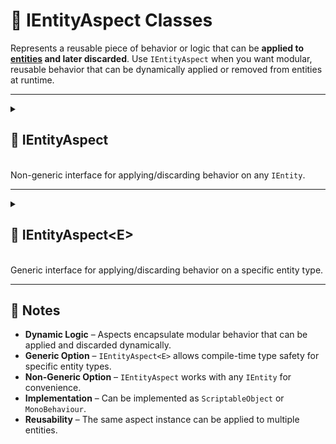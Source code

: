 # 🧩 IEntityAspect Classes

Represents a reusable piece of behavior or logic that can be **applied to [entities](../Entities) and later discarded**.
Use `IEntityAspect` when you want modular, reusable behavior that can be dynamically applied or removed from entities
at runtime.

---

<details>
  <summary>
    <h2 id="ienity-aspect"> 🧩 IEntityAspect</h2>
    <br>Non-generic interface for applying/discarding behavior on any <code>IEntity</code>.
  </summary>

<br>

```csharp
public interface IEntityAspect : IEntityAspect<IEntity>
```

- **Inheritance:** Implements [IEntityAspect&lt;IEntity&gt;](#ienity-aspect-e)
- **Description:** Applies or discards reusable behavior for any entity implementing `IEntity`.

---

### 🏹 Methods

#### `Apply(IEntity)`

```csharp
void Apply(IEntity entity);
```

- **Description:** Applies the aspect to the specified entity.
- **Parameters:** `entity` – The entity to which the aspect will be applied.

#### `Discard(IEntity)`

```csharp
void Discard(IEntity entity);
```

- **Description:** Reverses the effects of `Apply` on the specified entity.
- **Parameters:** `entity` – The entity from which the aspect should be removed.

---

### 🗂 Example of Usage

The `SpeedBuff` temporarily multiplies an entity's speed and restores it when discarded.

```csharp
[Serializable]
public sealed class SpeedBuff : IEntityAspect
{
    [SerializeField]
    private float _factor = 2f;

    public void Apply(IEntity entity)
    {
        IVariable<float> speed = entity.GetValue<IVariable<float>>("Speed"); 
        speed.Value *= _factor;
    }

    public void Discard(IEntity entity)
    {
        IVariable<float> speed = entity.GetValue<IVariable<float>>("Speed"); 
        speed.Value /= _factor;
    }
}
```

</details>

---

<details>
  <summary>
    <h2 id="ienity-aspect-e"> 🧩 IEntityAspect&lt;E&gt;</h2>
    <br>Generic interface for applying/discarding behavior on a specific entity type.
  </summary>

<br>

```csharp
public interface IEntityAspect<in E> where E : IEntity
```

- **Type Parameter:** `E` – The specific entity type this aspect operates on.
- **Description:** Provides type-safe behavior application and discard for a specific entity type.

---

### 🏹 Methods

#### `Apply(E)`

```csharp
void Apply(E entity);
```

- **Description:** Applies the aspect to the strongly-typed entity.
- **Parameters:** `entity` – The entity of type `E` to which the aspect will be applied.

#### `Discard(E)`

```csharp
void Discard(E entity);
```

- **Description:** Reverses the effects of `Apply` on the strongly-typed entity.
- **Parameters:** `entity` – The entity of type `E` from which the aspect should be removed.

---

### 🗂 Example of Usage

The `JumpAspect` adds jump-related capabilities to entities implementing `IGameEntity`.

```csharp
[Serializable]
public sealed class JumpAspect : IEntityAspect<IGameEntity>
{
    [SerializeField]
    private float _jumpForce = 2;

    public void Apply(IGameEntity entity)
    {
        entity.AddTag("Jumpable");
        entity.AddValue("JumpForce", _jumpForce);
        entity.AddBehaviour<JumpBehaviour>();
    }

    public void Discard(IGameEntity entity)
    {
        entity.DelTag("Jumpable");
        entity.DelValue("JumpForce");
        entity.DelBehaviour<JumpBehaviour>();
    }
}
```

> Note: Using the generic `IGameEntity` version allows type-safe access to entity-specific properties without casting.

</details>

---

## 📝 Notes

- **Dynamic Logic** – Aspects encapsulate modular behavior that can be applied and discarded dynamically.
- **Generic Option** – `IEntityAspect<E>` allows compile-time type safety for specific entity types.
- **Non-Generic Option** – `IEntityAspect` works with any `IEntity` for convenience.
- **Implementation** – Can be implemented as `ScriptableObject` or `MonoBehaviour`.
- **Reusability** – The same aspect instance can be applied to multiple entities.
